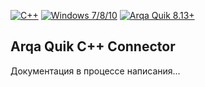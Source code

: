 [![C++](https://img.shields.io/badge/C++-%2011-green.svg)]()
[![Windows 7/8/10](https://img.shields.io/badge/Windows-7/8/10-blue.svg)](https://www.microsoft.com/)
[![Arqa Quik 8.13+](https://img.shields.io/badge/Arqa%20Quik-8.13+-green.svg)](https://arqatech.com/en/products/quik/)

## Arqa Quik C++ Connector

Документация в процессе написания...
